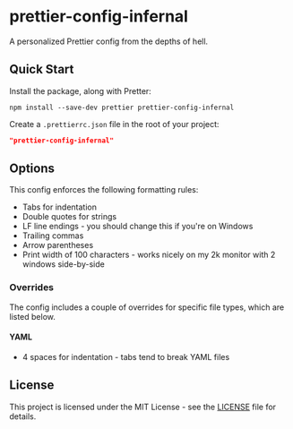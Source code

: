 # prettier-config-infernal

A personalized Prettier config from the depths of hell.

## Quick Start

Install the package, along with Pretter:

```
npm install --save-dev prettier prettier-config-infernal
```

Create a `.prettierrc.json` file in the root of your project:

```json
"prettier-config-infernal"
```

## Options

This config enforces the following formatting rules:

- Tabs for indentation
- Double quotes for strings
- LF line endings - you should change this if you're on Windows
- Trailing commas
- Arrow parentheses
- Print width of 100 characters - works nicely on my 2k monitor with 2 windows side-by-side

### Overrides

The config includes a couple of overrides for specific file types, which are listed below.

#### YAML

- 4 spaces for indentation - tabs tend to break YAML files

## License

This project is licensed under the MIT License - see the [LICENSE](LICENSE) file for details.
